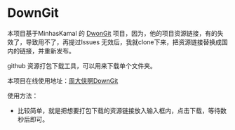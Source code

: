 # DownGit

本项目基于MinhasKamal 的 [DwonGit](https://github.com/MinhasKamal/DownGit) 项目，因为，他的项目资源链接，有的失效了，导致用不了，再提过Issues 无效后，我就clone下来，把资源链接替换成国内的链接，并重新发布。

github 资源打包下载工具，可以用来下载单个文件夹。

本项目在线使用地址：[周大侠啊DownGit](https://zhoudaxiaa.gitee.io/downgit/)

使用方法：
- 比较简单，就是把想要打包下载的资源链接放入输入框内，点击下载，等待数秒后即可。
